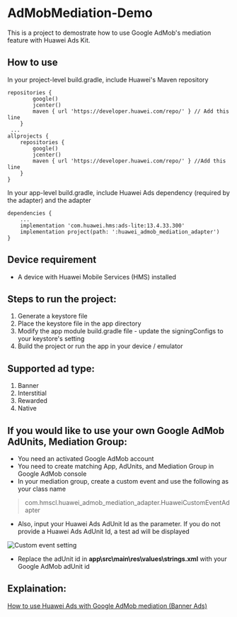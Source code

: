 # AdMobMediation-Demo
This is a project to demostrate how to use Google AdMob's mediation feature with Huawei Ads Kit.

## How to use
In your project-level build.gradle, include Huawei's Maven repository
```
repositories {
        google()
        jcenter()
        maven { url 'https://developer.huawei.com/repo/' } // Add this line
    }
 ...
allprojects {
    repositories {
        google()
        jcenter()
        maven { url 'https://developer.huawei.com/repo/' } //Add this line
    }
}
```

In your app-level build.gradle, include Huawei Ads dependency (required by the adapter) and the adapter
```
dependencies {
    ...
    implementation 'com.huawei.hms:ads-lite:13.4.33.300'
    implementation project(path: ':huawei_admob_mediation_adapter')
}
```

## Device requirement
- A device with Huawei Mobile Services (HMS) installed
 
## Steps to run the project:
1. Generate a keystore file
2. Place the keystore file in the app directory
3. Modify the app module build.gradle file - update the signingConfigs to your keystore's setting
4. Build the project or run the app in your device / emulator

## Supported ad type:
1. Banner
2. Interstitial
3. Rewarded
4. Native

## If you would like to use your own Google AdMob AdUnits, Mediation Group:
- You need an activated Google AdMob account
- You need to create matching App, AdUnits, and Mediation Group in Google AdMob console
- In your mediation group, create a custom event and use the following as your class name
> com.hmscl.huawei_admob_mediation_adapter.HuaweiCustomEventAdapter
- Also, input your Huawei Ads AdUnit Id as the parameter. If you do not provide a Huawei Ads AdUnit Id, a test ad will be displayed

![Custom event setting](https://i.ibb.co/SnfH3Cj/Untitled.png)

- Replace the adUnit id in **app\src\main\res\values\strings.xml** with your Google AdMob adUnit id

## Explaination:
[How to use Huawei Ads with Google AdMob mediation (Banner Ads)](https://clho40.medium.com/how-to-use-huawei-ads-with-google-admob-mediation-banner-ads-5ff1791e750c)